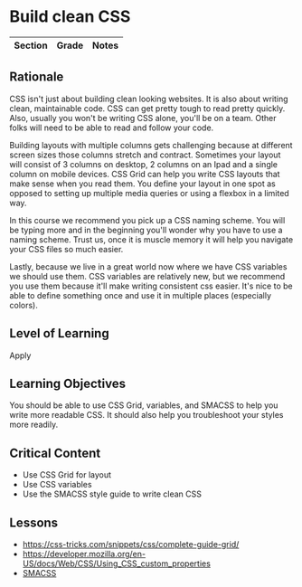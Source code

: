 # Build clean CSS

| Section | Grade | Notes |
| --- | --- | --- |

## Rationale

CSS isn't just about building clean looking websites. It is also about writing clean, maintainable code. CSS can get pretty tough to read pretty quickly. Also, usually you won't be writing CSS alone, you'll be on a team. Other folks will need to be able to read and follow your code.

Building layouts with multiple columns gets challenging because at different screen sizes those columns stretch and contract. Sometimes your layout will consist of 3 columns on desktop, 2 columns on an Ipad and a single column on mobile devices. CSS Grid can help you write CSS layouts that make sense when you read them. You define your layout in one spot as opposed to setting up multiple media queries or using a flexbox in a limited way.

In this course we recommend you pick up a CSS naming scheme. You will be typing more and in the beginning you'll wonder why you have to use a naming scheme. Trust us, once it is muscle memory it will help you navigate your CSS files so much easier.

Lastly, because we live in a great world now where we have CSS variables we should use them. CSS variables are relatively new, but we recommend you use them because it'll make writing consistent css easier. It's nice to be able to define something once and use it in multiple places (especially colors).

## Level of Learning

Apply

## Learning Objectives

You should be able to use CSS Grid, variables, and SMACSS to help you write more readable CSS. It should also help you troubleshoot your styles more readily.

## Critical Content

- Use CSS Grid for layout
- Use CSS variables
- Use the SMACSS style guide to write clean CSS

## Lessons

- https://css-tricks.com/snippets/css/complete-guide-grid/
- https://developer.mozilla.org/en-US/docs/Web/CSS/Using_CSS_custom_properties
- [SMACSS](http://smacss.com/)
